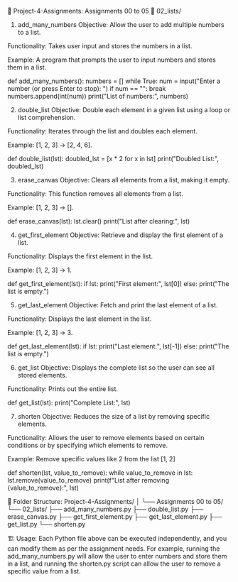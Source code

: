 🚀 Project-4-Assignments: Assignments 00 to 05
📂 02_lists/
1. add_many_numbers
Objective: Allow the user to add multiple numbers to a list.

Functionality: Takes user input and stores the numbers in a list.

Example: A program that prompts the user to input numbers and stores them in a list.

def add_many_numbers():
    numbers = []
    while True:
        num = input("Enter a number (or press Enter to stop): ")
        if num == "":
            break
        numbers.append(int(num))
    print("List of numbers:", numbers)

2. double_list
Objective: Double each element in a given list using a loop or list comprehension.

Functionality: Iterates through the list and doubles each element.

Example: [1, 2, 3] → [2, 4, 6].

def double_list(lst):
    doubled_lst = [x * 2 for x in lst]
    print("Doubled List:", doubled_lst)

3. erase_canvas
Objective: Clears all elements from a list, making it empty.

Functionality: This function removes all elements from a list.

Example: [1, 2, 3] → [].

def erase_canvas(lst):
    lst.clear()
    print("List after clearing:", lst)

4. get_first_element
Objective: Retrieve and display the first element of a list.

Functionality: Displays the first element in the list.

Example: [1, 2, 3] → 1.

def get_first_element(lst):
    if lst:
        print("First element:", lst[0])
    else:
        print("The list is empty.")

5. get_last_element
Objective: Fetch and print the last element of a list.

Functionality: Displays the last element in the list.

Example: [1, 2, 3] → 3.

def get_last_element(lst):
    if lst:
        print("Last element:", lst[-1])
    else:
        print("The list is empty.")

6. get_list
Objective: Displays the complete list so the user can see all stored elements.

Functionality: Prints out the entire list.

def get_list(lst):
    print("Complete List:", lst)


7. shorten
Objective: Reduces the size of a list by removing specific elements.

Functionality: Allows the user to remove elements based on certain conditions or by specifying which elements to remove.

Example: Remove specific values like 2 from the list [1, 2]

def shorten(lst, value_to_remove):
    while value_to_remove in lst:
        lst.remove(value_to_remove)
    print(f"List after removing {value_to_remove}:", lst)

📂 Folder Structure:
Project-4-Assignments/
│
└── Assignments 00 to 05/
    └── 02_lists/
        ├── add_many_numbers.py
        ├── double_list.py
        ├── erase_canvas.py
        ├── get_first_element.py
        ├── get_last_element.py
        ├── get_list.py
        └── shorten.py

🏗️ Usage:
Each Python file above can be executed independently, and you can modify them as per the assignment needs. For example, running the add_many_numbers.py will allow the user to enter numbers and store them in a list, and running the shorten.py script can allow the user to remove a specific value from a list.
